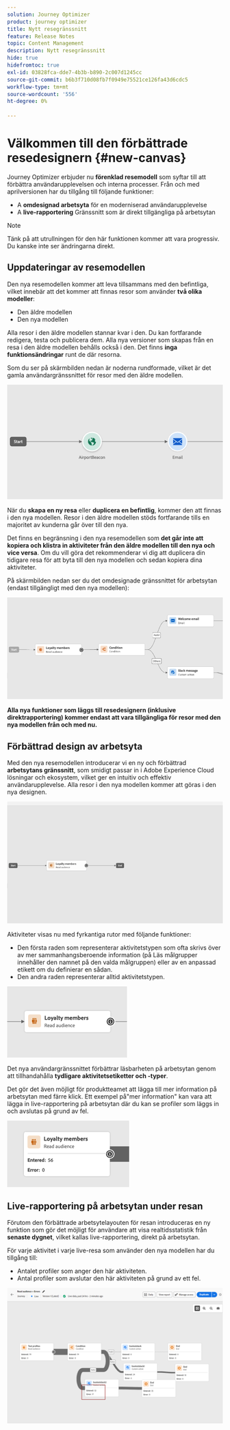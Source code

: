 ```yaml
---
solution: Journey Optimizer
product: journey optimizer
title: Nytt resegränssnitt
feature: Release Notes
topic: Content Management
description: Nytt resegränssnitt
hide: true
hidefromtoc: true
exl-id: 03828fca-dde7-4b3b-b890-2c007d1245cc
source-git-commit: b6b3f710d08fb7f0949e75521ce126fa43d6cdc5
workflow-type: tm+mt
source-wordcount: '556'
ht-degree: 0%

---
```


# Välkommen till den förbättrade resedesignern {#new-canvas}

Journey Optimizer erbjuder nu **förenklad resemodell** som syftar till att förbättra användarupplevelsen och interna processer. Från och med aprilversionen har du tillgång till följande funktioner:

* A **omdesignad arbetsyta** för en moderniserad användarupplevelse
* A **live-rapportering** Gränssnitt som är direkt tillgängliga på arbetsytan

>[!NOTE]
>
>Tänk på att utrullningen för den här funktionen kommer att vara progressiv. Du kanske inte ser ändringarna direkt.

## Uppdateringar av resemodellen

Den nya resemodellen kommer att leva tillsammans med den befintliga, vilket innebär att det kommer att finnas resor som använder **två olika modeller**:

* Den äldre modellen
* Den nya modellen

Alla resor i den äldre modellen stannar kvar i den. Du kan fortfarande redigera, testa och publicera dem. Alla nya versioner som skapas från en resa i den äldre modellen behålls också i den. Det finns **inga funktionsändringar** runt de där resorna.

Som du ser på skärmbilden nedan är noderna rundformade, vilket är det gamla användargränssnittet för resor med den äldre modellen.

![](assets/new-canvas.png)

När du **skapa en ny resa** eller **duplicera en befintlig**, kommer den att finnas i den nya modellen. Resor i den äldre modellen stöds fortfarande tills en majoritet av kunderna går över till den nya.

Det finns en begränsning i den nya resemodellen som **det går inte att kopiera och klistra in aktiviteter från den äldre modellen till den nya och vice versa**. Om du vill göra det rekommenderar vi dig att duplicera din tidigare resa för att byta till den nya modellen och sedan kopiera dina aktiviteter.

På skärmbilden nedan ser du det omdesignade gränssnittet för arbetsytan (endast tillgängligt med den nya modellen):

![](assets/new-canvas2.png)

**Alla nya funktioner som läggs till resedesignern (inklusive direktrapportering) kommer endast att vara tillgängliga för resor med den nya modellen från och med nu.**

## Förbättrad design av arbetsyta

Med den nya resemodellen introducerar vi en ny och förbättrad **arbetsytans gränssnitt**, som smidigt passar in i Adobe Experience Cloud lösningar och ekosystem, vilket ger en intuitiv och effektiv användarupplevelse. Alla resor i den nya modellen kommer att göras i den nya designen.

![](assets/new-canvas3.gif)

Aktiviteter visas nu med fyrkantiga rutor med följande funktioner:

* Den första raden som representerar aktivitetstypen som ofta skrivs över av mer sammanhangsberoende information (på Läs målgrupper innehåller den namnet på den valda målgruppen) eller av en anpassad etikett om du definierar en sådan.
* Den andra raden representerar alltid aktivitetstypen.

![](assets/new-canvas4.png)

Det nya användargränssnittet förbättrar läsbarheten på arbetsytan genom att tillhandahålla **tydligare aktivitetsetiketter och -typer**.

Det gör det även möjligt för produktteamet att lägga till mer information på arbetsytan med färre klick. Ett exempel på&quot;mer information&quot; kan vara att lägga in live-rapportering på arbetsytan där du kan se profiler som läggs in och avslutas på grund av fel.

![](assets/new-canvas5.png)


## Live-rapportering på arbetsytan under resan

Förutom den förbättrade arbetsytelayouten för resan introduceras en ny funktion som gör det möjligt för användare att visa realtidsstatistik från **senaste dygnet**, vilket kallas live-rapportering, direkt på arbetsytan.

För varje aktivitet i varje live-resa som använder den nya modellen har du tillgång till:

* Antalet profiler som anger den här aktiviteten.
* Antal profiler som avslutar den här aktiviteten på grund av ett fel.

![](assets/new-canvas6bis.png)

<!--`
With every live journey on the new model, you will be able to see two types of "last 24 hours" reporting information:

* On a **new insert**, you will see:
    * The number of profiles that have been exported for audience-triggered journeys. You will see the number of profiles available in the last export job alongside the time when that export has been made.
    * The number of profiles who exited the journey
    * The percentage of errors
    ![](assets/new-canvas7.png)
* **On each activity**, you will see the number of profiles who entered that activity and the number who exited because of an error:
    ![](assets/new-canvas8.png)
-->
<!--
Please note that you may see differences between the number of exported profiles and the number of profiles flowing through the journey. The exported profiles count only provides information about the last export job being made while the number of profiles entering an activity only contains profiles who did it in the last 24 hours. This can especially be visible on recurring daily journeys as there could be a data overlap between two days.
-->
